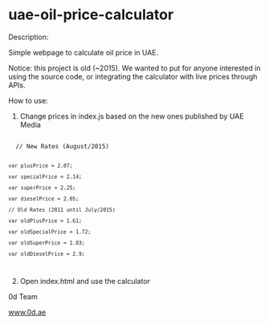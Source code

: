# uae-oil-price-calculator

Description:

Simple webpage to calculate oil price in UAE.

Notice: this project is old (~2015). We wanted to put for anyone interested in using the source code, or integrating the calculator with live prices through APIs.

How to use:

1) Change prices in index.js based on the new ones published by UAE Media
<code>
  // New Rates (August/2015)

    var plusPrice = 2.07;

    var specialPrice = 2.14;

    var superPrice = 2.25;

    var dieselPrice = 2.05;

    // Old Rates (2011 until July/2015)

    var oldPlusPrice = 1.61;

    var oldSpecialPrice = 1.72;

    var oldSuperPrice = 1.83;

    var oldDieselPrice = 2.9;
</code>

2) Open index.html and use the calculator


0d Team

www.0d.ae
